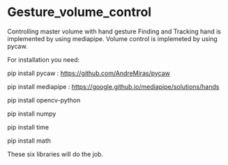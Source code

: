 # Gesture_volume_control
Controlling master volume with hand gesture
Finding and Tracking hand is implemented by using mediapipe.
Volume control is implemeted by using pycaw.

For installation you need:

pip install pycaw : https://github.com/AndreMiras/pycaw

pip install mediapipe : https://google.github.io/mediapipe/solutions/hands

pip install opencv-python

pip install numpy

pip install time

pip install math

These six libraries will do the job.

